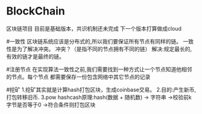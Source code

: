# BlockChain
区块链项目
目前是基础版本，共识机制还未完成
下一个版本打算做成cloud

#一致性
区块链系统应该是分布式的,所以我们要保证所有节点有同样的链。
一致性是为了解决冲突。
冲突？（是指不同的节点拥有不同的链）
解决:规定最长的,有效的链才是最终的链。





#注册节点
在实现算法一致性之前,我们需要找到一种方式让一个节点知道他相邻的节点。每个节点
都需要保存一份包含网络中其它节点的记录


#挖矿
1.挖矿其实就是计算hash打包区块，生成coinbase交易。
2.目的:产生新币,打包转移旧币.
3.pow hashcash原理:hash(数据 + 随机数) -> 字符串 ->校验前k字节是否等于0 ->符合条件则打包区块
